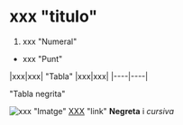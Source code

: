 # xxx "titulo"
1. xxx "Numeral"
* xxx "Punt"

|xxx|xxx| "Tabla"
|xxx|xxx|
|----|----| 

"Tabla negrita"

![xxx](xxx.png) "Imatge"
[XXX](https://) "link"
**Negreta** i *cursiva*
